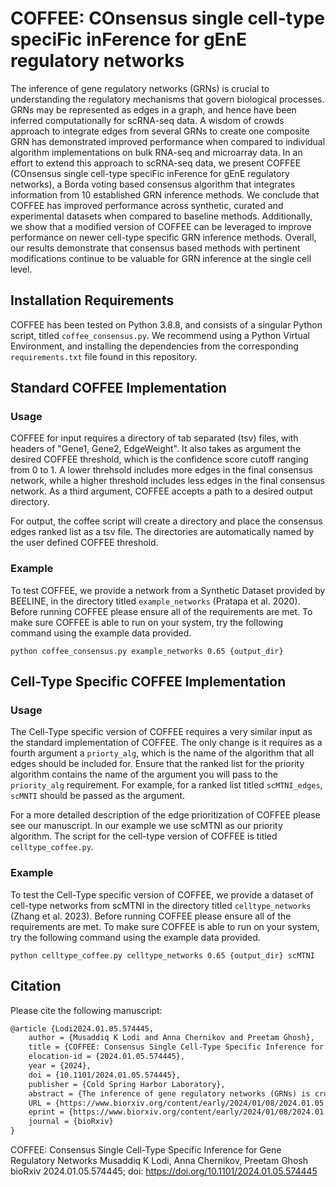 # COFFEE: COnsensus single cell-type speciFic inFerence for gEnE regulatory networks

The inference of gene regulatory networks (GRNs) is crucial to understanding the regulatory mechanisms that govern biological processes. GRNs may be represented as edges in a graph, and hence have been inferred computationally for scRNA-seq data. A wisdom of crowds approach to integrate edges from several GRNs to create one composite GRN has demonstrated improved performance when compared to individual algorithm implementations on bulk RNA-seq and microarray data. In an effort to extend this approach to scRNA-seq data, we present COFFEE (COnsensus single cell-type speciFic inFerence for gEnE regulatory networks), a Borda voting based consensus algorithm that integrates information from 10 established GRN inference methods. We conclude that COFFEE has improved performance across synthetic, curated and experimental datasets when compared to baseline methods. Additionally, we show that a modified version of COFFEE can be leveraged to improve performance on newer cell-type specific GRN inference methods. Overall, our results demonstrate that consensus based methods with pertinent modifications continue to be valuable for GRN inference at the single cell level. 

## Installation Requirements

COFFEE has been tested on Python 3.8.8, and consists of a singular Python script, titled `coffee_consensus.py`. We recommend using a Python Virtual Environment, and installing the dependencies from the corresponding `requirements.txt` file found in this repository. 

## Standard COFFEE Implementation
### Usage 

COFFEE for input requires a directory of tab separated (tsv) files, with headers of "Gene1, Gene2, EdgeWeight". It also takes as argument the desired COFFEE threshold, which is the confidence score cutoff ranging from 0 to 1. A lower threhsold includes more edges in the final consensus network, while a higher threshold includes less edges in the final consensus network. As a third argument, COFFEE accepts a path to a desired output directory. 

For output, the coffee script will create a directory and place the consensus edges ranked list as a tsv file. The directories are automatically named by the user defined COFFEE threshold. 

### Example

To test COFFEE, we provide a network from a Synthetic Dataset provided by BEELINE, in the directory titled `example_networks` (Pratapa et al. 2020). Before running COFFEE please ensure all of the requirements are met. To make sure COFFEE is able to run on your system, try the following command using the example data provided. 

`python coffee_consensus.py example_networks 0.65 {output_dir}`

## Cell-Type Specific COFFEE Implementation

### Usage 

The Cell-Type specific version of COFFEE requires a very similar input as the standard implementation of COFFEE. The only change is it requires as a fourth argument a `priorty_alg`, which is the name of the algorithm that all edges should be included for. Ensure that the ranked list for the priority algorithm contains the name of the argument you will pass to the `priority_alg` requirement. For example, for a ranked list titled `scMTNI_edges`, `scMNTI` should be passed as the argument.  

For a more detailed description of the edge prioritization of COFFEE please see our manuscript. In our example we use scMTNI as our priority algorithm. The script for the cell-type version of COFFEE is titled `celltype_coffee.py`. 

### Example

To test the Cell-Type specific version of COFFEE, we provide a dataset of cell-type networks from scMTNI in the directory titled `celltype_networks` (Zhang et al. 2023). Before running COFFEE please ensure all of the requirements are met. To make sure COFFEE is able to run on your system, try the following command using the example data provided.  

`python celltype_coffee.py celltype_networks 0.65 {output_dir} scMTNI`


## Citation

Please cite the following manuscript: 
```markdown
@article {Lodi2024.01.05.574445,
	author = {Musaddiq K Lodi and Anna Chernikov and Preetam Ghosh},
	title = {COFFEE: Consensus Single Cell-Type Specific Inference for Gene Regulatory Networks},
	elocation-id = {2024.01.05.574445},
	year = {2024},
	doi = {10.1101/2024.01.05.574445},
	publisher = {Cold Spring Harbor Laboratory},
	abstract = {The inference of gene regulatory networks (GRNs) is crucial to understanding the regulatory mechanisms that govern biological processes. GRNs may be represented as edges in a graph, and hence have been inferred computationally for scRNA-seq data. A wisdom of crowds approach to integrate edges from several GRNs to create one composite GRN has demonstrated improved performance when compared to individual algorithm implementations on bulk RNA-seq and microarray data. In an effort to extend this approach to scRNA-seq data, we present COFFEE (COnsensus single cell-type speciFic inFerence for gEnE regulatory networks), a Borda voting based consensus algorithm that integrates information from 10 established GRN inference methods. We conclude that COFFEE has improved performance across synthetic, curated and experimental datasets when compared to baseline methods. Additionally, we show that a modified version of COFFEE can be leveraged to improve performance on newer cell-type specific GRN inference methods. Overall, our results demonstrate that consensus based methods with pertinent modifications continue to be valuable for GRN inference at the single cell level.Competing Interest StatementThe authors have declared no competing interest.},
	URL = {https://www.biorxiv.org/content/early/2024/01/08/2024.01.05.574445},
	eprint = {https://www.biorxiv.org/content/early/2024/01/08/2024.01.05.574445.full.pdf},
	journal = {bioRxiv}
}
```

COFFEE: Consensus Single Cell-Type Specific Inference for Gene Regulatory Networks
Musaddiq K Lodi, Anna Chernikov, Preetam Ghosh
bioRxiv 2024.01.05.574445; doi: https://doi.org/10.1101/2024.01.05.574445

